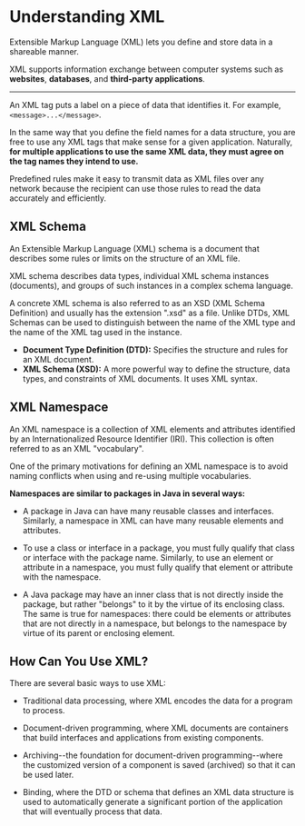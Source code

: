 # Understanding XML

Extensible Markup Language (XML) lets you define and store data in a shareable manner.

XML supports information exchange between computer systems such as **websites**, **databases**, and **third-party applications**.

---

An XML tag puts a label on a piece of data that identifies it. For example, `<message>...</message>`.

In the same way that you define the field names for a data structure, you are free to use any XML tags that make sense for a given application. Naturally, **for multiple applications to use the same XML data, they must agree on the tag names they intend to use.**

Predefined rules make it easy to transmit data as XML files over any network because the recipient can use those rules to read the data accurately and efficiently.

## XML Schema

An Extensible Markup Language (XML) schema is a document that describes some rules or limits on the structure of an XML file.

XML schema describes data types, individual XML schema instances (documents), and groups of such instances in a complex schema language.

A concrete XML schema is also referred to as an XSD (XML Schema Definition) and usually has the extension ".xsd" as a file. Unlike DTDs, XML Schemas can be used to distinguish between the name of the XML type and the name of the XML tag used in the instance.

- **Document Type Definition (DTD):** Specifies the structure and rules for an XML document.
- **XML Schema (XSD):** A more powerful way to define the structure, data types, and constraints of XML documents. It uses XML syntax.

## XML Namespace

An XML namespace is a collection of XML elements and attributes identified by an Internationalized Resource Identifier (IRI). This collection is often referred to as an XML "vocabulary".

One of the primary motivations for defining an XML namespace is to avoid naming conflicts when using and re-using multiple vocabularies.

**Namespaces are similar to packages in Java in several ways:**

- A package in Java can have many reusable classes and interfaces. Similarly, a namespace in XML can have many reusable elements and attributes.

- To use a class or interface in a package, you must fully qualify that class or interface with the package name. Similarly, to use an element or attribute in a namespace, you must fully qualify that element or attribute with the namespace.

- A Java package may have an inner class that is not directly inside the package, but rather "belongs" to it by the virtue of its enclosing class. The same is true for namespaces: there could be elements or attributes that are not directly in a namespace, but belongs to the namespace by virtue of its parent or enclosing element.

## How Can You Use XML?

There are several basic ways to use XML:

- Traditional data processing, where XML encodes the data for a program to process.

- Document-driven programming, where XML documents are containers that build interfaces and applications from existing components.

- Archiving--the foundation for document-driven programming--where the customized version of a component is saved (archived) so that it can be used later.

- Binding, where the DTD or schema that defines an XML data structure is used to automatically generate a significant portion of the application that will eventually process that data.
